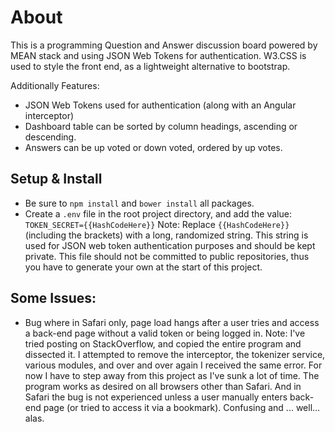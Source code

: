# About
This is a programming Question and Answer discussion board powered by MEAN stack and using JSON Web Tokens for authentication. W3.CSS is used to style the front end, as a lightweight alternative to bootstrap.

Additionally Features:
- JSON Web Tokens used for authentication (along with an Angular interceptor)
- Dashboard table can be sorted by column headings, ascending or descending.
- Answers can be up voted or down voted, ordered by up votes.

## Setup & Install
- Be sure to `npm install` and `bower install` all packages.
- Create a `.env` file in the root project directory, and add the value:
	`TOKEN_SECRET={{HashCodeHere}}`
	Note: Replace `{{HashCodeHere}}` (including the brackets) with a long, randomized string. This string is used for JSON web token authentication purposes and should be kept private. This file should not be committed to public repositories, thus you have to generate your own at the start of this project.


## Some Issues:
- Bug where in Safari only, page load hangs after a user tries and access a back-end page without a valid token or being logged in. Note: I've tried posting on StackOverflow, and copied the entire program and dissected it. I attempted to remove the interceptor, the tokenizer service, various modules, and over and over again I received the same error. For now I have to step away from this project as I've sunk a lot of time. The program works as desired on all browsers other than Safari. And in Safari the bug is not experienced unless a user manually enters  back-end page (or tried to access it via a bookmark). Confusing and ... well... alas.
